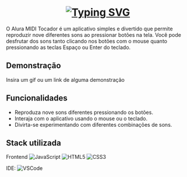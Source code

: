 
<h1 align="center">
<a href="https://git.io/typing-svg"><img src="https://readme-typing-svg.herokuapp.com?font=Montserrat&weight=800&size=29&pause=1000&color=DA22F7&background=28FFF7&center=true&vCenter=true&random=false&width=600&height=70&lines=Alura+MIDI+Tocador" alt="Typing SVG" /></a>
</h1>

O Alura MIDI Tocador é um aplicativo simples e divertido que permite reproduzir nove diferentes sons ao pressionar botões na tela. Você pode desfrutar dos sons tanto clicando nos botões com o mouse quanto pressionando as teclas Espaço ou Enter do teclado.


## Demonstração

Insira um gif ou um link de alguma demonstração


## Funcionalidades

- Reproduza nove sons diferentes pressionando os botões.
- Interaja com o aplicativo usando o mouse ou o teclado.
- Divirta-se experimentando com diferentes combinações de sons.



## Stack utilizada

Frontend
![JavaScript](https://img.shields.io/badge/-JavaScript-black?style=flat-square&logo=javascript)
![HTML5](https://img.shields.io/badge/-HTML5-E34F26?style=flat-square&logo=html5&logoColor=white)
![CSS3](https://img.shields.io/badge/-CSS3-1572B6?style=flat-square&logo=css3)

IDE:
![VSCode](https://img.shields.io/badge/-VSCode-007ACC?style=flat-square&logo=visual-studio-code&logoColor=white)


